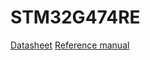 # STM32G474RE

[Datasheet](../third_party/st/documents/stm32g474re.pdf)
[Reference manual](../third_party/st/documents/rm0440-stm32g4-series-advanced-armbased-32bit-mcus-stmicroelectronics.pdf)
